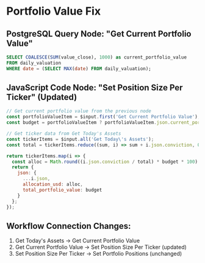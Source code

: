 # Portfolio Value Fix

## PostgreSQL Query Node: "Get Current Portfolio Value"
```sql
SELECT COALESCE(SUM(value_close), 1000) as current_portfolio_value
FROM daily_valuation
WHERE date = (SELECT MAX(date) FROM daily_valuation);
```

## JavaScript Code Node: "Set Position Size Per Ticker" (Updated)
```javascript
// Get current portfolio value from the previous node
const portfolioValueItem = $input.first('Get Current Portfolio Value');
const budget = portfolioValueItem ? portfolioValueItem.json.current_portfolio_value : 1000;

// Get ticker data from Get Today's Assets  
const tickerItems = $input.all('Get Today\'s Assets');
const total = tickerItems.reduce((sum, i) => sum + i.json.conviction, 0);

return tickerItems.map(i => {
  const alloc = Math.round((i.json.conviction / total) * budget * 100) / 100;
  return {
    json: {
      ...i.json,
      allocation_usd: alloc,
      total_portfolio_value: budget
    }
  };
});
```

## Workflow Connection Changes:
1. Get Today's Assets → Get Current Portfolio Value
2. Get Current Portfolio Value → Set Position Size Per Ticker (updated)
3. Set Position Size Per Ticker → Set Portfolio Positions (unchanged)
